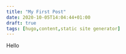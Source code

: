 ```yaml
---
title: "My First Post"
date: 2020-10-05T14:04:44+01:00
draft: true
tags: [hugo,content,static site generator]
---
```


Hello
